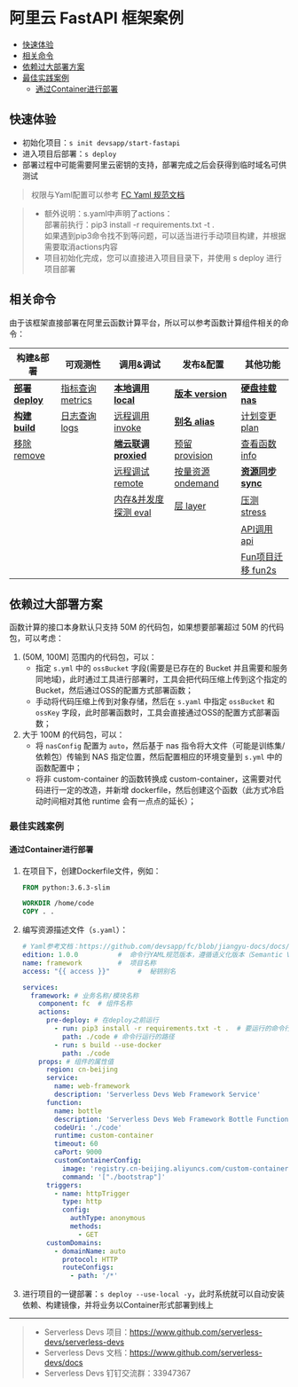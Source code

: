 # 阿里云 FastAPI 框架案例

- [快速体验](#快速体验)
- [相关命令](#相关命令)
- [依赖过大部署方案](#依赖过大部署方案)
- [最佳实践案例](#最佳实践案例)
    - [通过Container进行部署](#通过Container进行部署)

## 快速体验

- 初始化项目：`s init devsapp/start-fastapi`
- 进入项目后部署：`s deploy`
- 部署过程中可能需要阿里云密钥的支持，部署完成之后会获得到临时域名可供测试

> 权限与Yaml配置可以参考 [FC Yaml 规范文档](https://github.com/devsapp/fc/blob/jiangyu-docs/docs/zh/yaml.md)

> * 额外说明：s.yaml中声明了actions：    
>    部署前执行：pip3 install -r requirements.txt -t .   
>   如果遇到pip3命令找不到等问题，可以适当进行手动项目构建，并根据需要取消actions内容     
> * 项目初始化完成，您可以直接进入项目目录下，并使用 s deploy 进行项目部署

## 相关命令

由于该框架直接部署在阿里云函数计算平台，所以可以参考函数计算组件相关的命令：

| 构建&部署 | 可观测性 | 调用&调试 |  发布&配置  |  其他功能 |
| --- | --- | --- |--- | --- |
| [**部署 deploy**](https://github.com/devsapp/fc/blob/jiangyu-docs/docs/zh/command/deploy.md)   | [指标查询 metrics](https://github.com/devsapp/fc/blob/jiangyu-docs/docs/zh/command/metrics.md) | [**本地调用 local**](https://github.com/devsapp/fc/blob/jiangyu-docs/docs/zh/command/local.md)      | [**版本 version**](https://github.com/devsapp/fc/blob/jiangyu-docs/docs/zh/command/version.md)      | [**硬盘挂载 nas**](https://github.com/devsapp/fc/blob/jiangyu-docs/docs/zh/command/nas.md) | 
| [**构建 build**](https://github.com/devsapp/fc/blob/jiangyu-docs/docs/zh/command/build.md)     | [日志查询 logs](https://github.com/devsapp/fc/blob/jiangyu-docs/docs/zh/command/logs.md)       | [远程调用 invoke](https://github.com/devsapp/fc/blob/jiangyu-docs/docs/zh/command/invoke.md)    | [**别名 alias**](https://github.com/devsapp/fc/blob/jiangyu-docs/docs/zh/command/alias.md)         | [计划变更 plan](https://github.com/devsapp/fc/blob/jiangyu-docs/docs/zh/command/plan.md)  | 
| [移除 remove](https://github.com/devsapp/fc/blob/jiangyu-docs/docs/zh/command/remove.md)   |                                              | [**端云联调 proxied**](https://github.com/devsapp/fc/blob/jiangyu-docs/docs/zh/command/proxied.md) | [预留 provision](https://github.com/devsapp/fc/blob/jiangyu-docs/docs/zh/command/provision.md)   | [查看函数 info](https://github.com/devsapp/fc/blob/jiangyu-docs/docs/zh/command/info.md)  | 
|                                          |                                              | [远程调试 remote](https://github.com/devsapp/fc/blob/jiangyu-docs/docs/zh/command/remote.md)    | [按量资源 ondemand](https://github.com/devsapp/fc/blob/jiangyu-docs/docs/zh/command/ondemand.md) |[**资源同步 sync**](https://github.com/devsapp/fc/blob/jiangyu-docs/docs/zh/command/sync.md)  | 
|                                          |                                              | [内存&并发度探测 eval](https://github.com/devsapp/fc/blob/jiangyu-docs/docs/zh/command/eval.md)  | [层 layer](https://github.com/devsapp/fc/blob/jiangyu-docs/docs/zh/command/layer.md) |      [压测 stress](https://github.com/devsapp/fc/blob/jiangyu-docs/docs/zh/command/stress.md)               | 
|                                          |                                              |   |  | [API调用 api](https://github.com/devsapp/fc/blob/jiangyu-docs/docs/zh/command/api.md)                     | 
|                                          |                                              |   |  |  [Fun项目迁移 fun2s](https://github.com/devsapp/fc/blob/jiangyu-docs/docs/zh/command/fun2s.md)                   | 

## 依赖过大部署方案

函数计算的接口本身默认只支持 50M 的代码包，如果想要部署超过 50M 的代码包，可以考虑：

1. (50M, 100M] 范围内的代码包，可以：
    - 指定 `s.yml` 中的 `ossBucket` 字段(需要是已存在的 Bucket 并且需要和服务同地域)，此时通过工具进行部署时，工具会把代码压缩上传到这个指定的 Bucket，然后通过OSS的配置方式部署函数；
    - 手动将代码压缩上传到对象存储，然后在 `s.yaml` 中指定 `ossBucket` 和 `ossKey` 字段，此时部署函数时，工具会直接通过OSS的配置方式部署函数；
2. 大于 100M 的代码包，可以：
    - 将 `nasConfig` 配置为 `auto`，然后基于 nas 指令将大文件（可能是训练集/依赖包）传输到 NAS 指定位置，然后配置相应的环境变量到 `s.yml` 中的函数配置中；
    - 将非 custom-container 的函数转换成 custom-container，这需要对代码进行一定的改造，并新增 dockerfile，然后创建这个函数（此方式冷启动时间相对其他 runtime 会有一点点的延长）；
    
### 最佳实践案例

#### 通过Container进行部署

1. 在项目下，创建Dockerfile文件，例如：
    ```dockerfile
    FROM python:3.6.3-slim
    
    WORKDIR /home/code
    COPY . .
    ```
2. 编写资源描述文件（`s.yaml`）：
    ```yaml
    # Yaml参考文档：https://github.com/devsapp/fc/blob/jiangyu-docs/docs/zh/yaml.md
    edition: 1.0.0          #  命令行YAML规范版本，遵循语义化版本（Semantic Versioning）规范
    name: framework         #  项目名称
    access: "{{ access }}"       #  秘钥别名
    
    services:
      framework: # 业务名称/模块名称
        component: fc  # 组件名称
        actions:
          pre-deploy: # 在deploy之前运行
            - run: pip3 install -r requirements.txt -t .  # 要运行的命令行
              path: ./code # 命令行运行的路径
            - run: s build --use-docker
              path: ./code
        props: # 组件的属性值
          region: cn-beijing
          service:
            name: web-framework
            description: 'Serverless Devs Web Framework Service'
          function:
            name: bottle
            description: 'Serverless Devs Web Framework Bottle Function'
            codeUri: './code'
            runtime: custom-container
            timeout: 60
            caPort: 9000
            customContainerConfig:
              image: 'registry.cn-beijing.aliyuncs.com/custom-container/web-framework:0.0.1'    # 需要替换为自己的镜像地址，或者自己目标的镜像地址，需要开通阿里云容器镜像服务等
              command: '["./bootstrap"]'
          triggers:
            - name: httpTrigger
              type: http
              config:
                authType: anonymous
                methods:
                  - GET
          customDomains:
            - domainName: auto
              protocol: HTTP
              routeConfigs:
                - path: '/*'
    ```
3. 进行项目的一键部署：`s deploy --use-local -y`，此时系统就可以自动安装依赖、构建镜像，并将业务以Container形式部署到线上

-----

> - Serverless Devs 项目：https://www.github.com/serverless-devs/serverless-devs   
> - Serverless Devs 文档：https://www.github.com/serverless-devs/docs   
> - Serverless Devs 钉钉交流群：33947367    